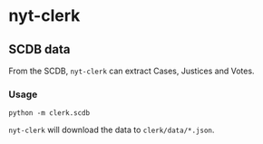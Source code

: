 # nyt-clerk

## SCDB data
From the SCDB, `nyt-clerk` can extract Cases, Justices and Votes.

### Usage
```
python -m clerk.scdb
```
`nyt-clerk` will download the data to `clerk/data/*.json`.
